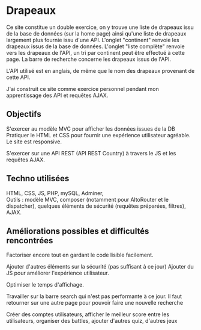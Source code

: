 # Drapeaux
Ce site constitue un double exercice, on y trouve une liste de drapeaux issu de la base de données (sur la home page) ainsi qu'une liste de drapeaux largement plus fournie issu d'une API.
L'onglet "continent" renvoie les drapeaux issus de la base de données.
L'onglet "liste complète" renvoie vers les drapeaux de l'API, un tri par continent peut être effectué à cette page.
La barre de recherche concerne les drapeaux issus de l'API.

L'API utilisé est en anglais, de même que le nom des drapeaux provenant de cette API.

J'ai construit ce site comme exercice personnel pendant mon apprentissage des API et requêtes AJAX.

## Objectifs
S'exercer au modèle MVC pour afficher les données issues de la DB
Pratiquer le HTML et CSS pour fournir une expérience utilisateur agréable. Le site est responsive.  

S'exercer sur une API REST (API REST Country) à travers le JS et les requêtes AJAX.  


## Techno utilisées
HTML, CSS, JS, PHP, mySQL, Adminer,  
Outils : 
modèle MVC, composer (notamment pour AltoRouter et le dispatcher), quelques éléments de sécurité (requêtes préparées, filtres), AJAX.

## Améliorations possibles et difficultés rencontrées  

Factoriser encore tout en gardant le code lisible facilement.

Ajouter d'autres éléments sur la sécurité (pas suffisant à ce jour)
Ajouter du JS pour améliorer l'expérience utilisateur.

Optimiser le temps d'affichage.

Travailler sur la barre search qui n'est pas performante à ce jour. Il faut retourner sur une autre page pour pouvoir faire une nouvelle recherche

Créer des comptes utilisateurs, afficher le meilleur score entre les utilisateurs, organiser des battles, ajouter d'autres quiz, d'autres jeux